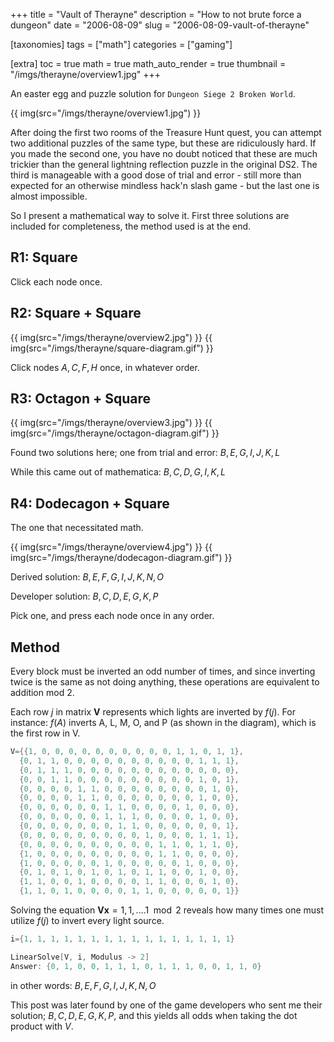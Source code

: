 +++
title = "Vault of Therayne"
description = "How to not brute force a dungeon"
date = "2006-08-09"
slug = "2006-08-09-vault-of-therayne"

[taxonomies]
tags = ["math"]
categories = ["gaming"]

[extra]
toc = true
math = true
math_auto_render = true
thumbnail = "/imgs/therayne/overview1.jpg"
+++

An easter egg and puzzle solution for `Dungeon Siege 2 Broken World`.

<!-- more -->

{{ img(src="/imgs/therayne/overview1.jpg") }}

After doing the first two rooms of the Treasure Hunt quest, you can attempt two additional puzzles of the same type, but these are ridiculously hard. If you made the second one, you have no doubt noticed that these are much trickier than the general lightning reflection puzzle in the original DS2. The third is manageable with a good dose of trial and error - still more than expected for an otherwise mindless hack'n slash game - but the last one is almost impossible.

So I present a mathematical way to solve it. First three solutions are included for completeness, the method used is at the end.

## R1: Square
Click each node once.

## R2: Square + Square
{{ img(src="/imgs/therayne/overview2.jpg") }}
{{ img(src="/imgs/therayne/square-diagram.gif") }}

Click nodes $A,C,F,H$ once, in whatever order.

## R3: Octagon + Square
{{ img(src="/imgs/therayne/overview3.jpg") }}
{{ img(src="/imgs/therayne/octagon-diagram.gif") }}

Found two solutions here; one from trial and error:
$B,E,G,I,J,K,L$

While this came out of mathematica:
$B,C,D,G,I,K,L$

## R4: Dodecagon + Square
The one that necessitated math.

{{ img(src="/imgs/therayne/overview4.jpg") }}
{{ img(src="/imgs/therayne/dodecagon-diagram.gif") }}

Derived solution: $B,E,F,G,I,J,K,N,O$

Developer solution: $B,C,D,E,G,K,P$

Pick one, and press each node once in any order.

## Method
Every block must be inverted an odd number of times, and since inverting twice is the same as not doing anything, these operations are equivalent to addition mod 2.

Each row $j$ in matrix $\mathbf{V}$ represents which lights are inverted by $f(j)$.
For instance: $f(A)$ inverts A, L, M, O, and P (as shown in the diagram), which is the first row in V.

```cpp
V={{1, 0, 0, 0, 0, 0, 0, 0, 0, 0, 0, 1, 1, 0, 1, 1},
  {0, 1, 1, 0, 0, 0, 0, 0, 0, 0, 0, 0, 0, 1, 1, 1},
  {0, 1, 1, 1, 0, 0, 0, 0, 0, 0, 0, 0, 0, 0, 0, 0},
  {0, 0, 1, 1, 0, 0, 0, 0, 0, 0, 0, 0, 0, 1, 0, 1},
  {0, 0, 0, 0, 1, 1, 0, 0, 0, 0, 0, 0, 0, 0, 1, 0},
  {0, 0, 0, 0, 1, 1, 0, 0, 0, 0, 0, 0, 0, 1, 0, 0},
  {0, 0, 0, 0, 0, 0, 1, 1, 0, 0, 0, 0, 1, 0, 0, 0},
  {0, 0, 0, 0, 0, 0, 1, 1, 1, 0, 0, 0, 0, 1, 0, 0},
  {0, 0, 0, 0, 0, 0, 0, 1, 1, 0, 0, 0, 0, 0, 0, 1},
  {0, 0, 0, 0, 0, 0, 0, 0, 0, 1, 0, 0, 0, 1, 1, 1},
  {0, 0, 0, 0, 0, 0, 0, 0, 0, 0, 1, 1, 0, 1, 1, 0},
  {1, 0, 0, 0, 0, 0, 0, 0, 0, 0, 1, 1, 0, 0, 0, 0},
  {1, 0, 0, 0, 0, 0, 1, 0, 0, 0, 0, 0, 1, 0, 0, 0},
  {0, 1, 0, 1, 0, 1, 0, 1, 0, 1, 1, 0, 0, 1, 0, 0},
  {1, 1, 0, 0, 1, 0, 0, 0, 0, 1, 1, 0, 0, 0, 1, 0},
  {1, 1, 0, 1, 0, 0, 0, 0, 1, 1, 0, 0, 0, 0, 0, 1}}
```

Solving the equation $\mathbf{Vx} = {1,1,....1} \mod{2}$ reveals how many times one must utilize $f(j)$ to invert every light source.

```cpp
i={1, 1, 1, 1, 1, 1, 1, 1, 1, 1, 1, 1, 1, 1, 1, 1}

LinearSolve[V, i, Modulus -> 2]
Answer: {0, 1, 0, 0, 1, 1, 1, 0, 1, 1, 1, 0, 0, 1, 1, 0}
```

in other words: $B,E,F,G,I,J,K,N,O$

This post was later found by one of the game developers who sent me their solution; $B,C,D,E,G,K,P$, and this yields all odds when taking the dot product with $V$.
